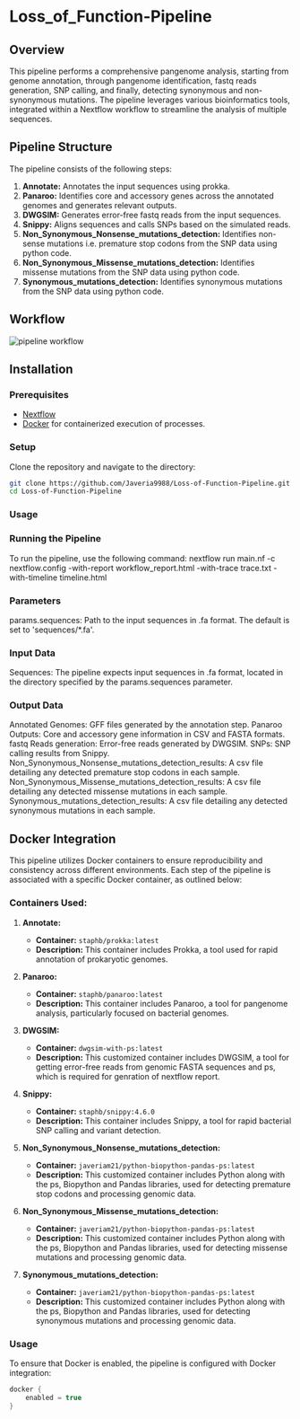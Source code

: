 # Loss_of_Function-Pipeline

## Overview
This pipeline performs a comprehensive pangenome analysis, starting from genome annotation, through pangenome identification, fastq reads generation, SNP calling, and finally, detecting synonymous and non-synonymous mutations. The pipeline leverages various bioinformatics tools, integrated within a Nextflow workflow to streamline the analysis of multiple sequences.

## Pipeline Structure
The pipeline consists of the following steps:

1. **Annotate:** Annotates the input sequences using prokka.
2. **Panaroo:** Identifies core and accessory genes across the annotated genomes and generates relevant outputs.
3. **DWGSIM:** Generates error-free fastq reads from the input sequences.
4. **Snippy:** Aligns sequences and calls SNPs based on the simulated reads.
5. **Non_Synonymous_Nonsense_mutations_detection:** Identifies non-sense mutations i.e. premature stop codons from the SNP data using python code.
6. **Non_Synonymous_Missense_mutations_detection:** Identifies missense mutations from the SNP data using python code.
7. **Synonymous_mutations_detection:** Identifies synonymous mutations from the SNP data using python code.

## Workflow
![pipeline workflow](https://github.com/user-attachments/assets/c90219e4-08b9-47f9-a669-3545f0b2483b)

## Installation

### Prerequisites
- [Nextflow](https://www.nextflow.io/)
- [Docker](https://www.docker.com/) for containerized execution of processes.

### Setup
Clone the repository and navigate to the directory:
```bash
git clone https://github.com/Javeria9988/Loss-of-Function-Pipeline.git
cd Loss-of-Function-Pipeline
```
### Usage
### Running the Pipeline
To run the pipeline, use the following command:
nextflow run main.nf -c nextflow.config -with-report workflow_report.html -with-trace trace.txt -with-timeline timeline.html

### Parameters
params.sequences: Path to the input sequences in .fa format. The default is set to 'sequences/*.fa'.

### Input Data
Sequences: The pipeline expects input sequences in .fa format, located in the directory specified by the params.sequences parameter.

### Output Data
Annotated Genomes: GFF files generated by the annotation step.
Panaroo Outputs: Core and accessory gene information in CSV and FASTA formats.
fastq Reads generation: Error-free reads generated by DWGSIM.
SNPs: SNP calling results from Snippy.
Non_Synonymous_Nonsense_mutations_detection_results: A csv file detailing any detected premature stop codons in each sample.
Non_Synonymous_Missense_mutations_detection_results: A csv file detailing any detected missense mutations in each sample.
Synonymous_mutations_detection_results: A csv file detailing any detected synonymous mutations in each sample.


## Docker Integration
This pipeline utilizes Docker containers to ensure reproducibility and consistency across different environments. Each step of the pipeline is associated with a specific Docker container, as outlined below:

### Containers Used:

1. **Annotate:**
   - **Container:** `staphb/prokka:latest`
   - **Description:** This container includes Prokka, a tool used for rapid annotation of prokaryotic genomes.

2. **Panaroo:**
   - **Container:** `staphb/panaroo:latest`
   - **Description:** This container includes Panaroo, a tool for pangenome analysis, particularly focused on bacterial genomes.

3. **DWGSIM:**
   - **Container:** `dwgsim-with-ps:latest`
   - **Description:** This customized container includes DWGSIM, a tool for getting error-free reads from genomic FASTA sequences and ps, which is required for genration of nextflow report.

4. **Snippy:**
   - **Container:** `staphb/snippy:4.6.0`
   - **Description:** This container includes Snippy, a tool for rapid bacterial SNP calling and variant detection.

5. **Non_Synonymous_Nonsense_mutations_detection:**
   - **Container:** `javeriam21/python-biopython-pandas-ps:latest`
   - **Description:** This customized container includes Python along with the ps, Biopython and Pandas libraries, used for detecting premature stop codons and processing genomic data.

6. **Non_Synonymous_Missense_mutations_detection:**
   - **Container:** `javeriam21/python-biopython-pandas-ps:latest`
   - **Description:** This customized container includes Python along with the ps, Biopython and Pandas libraries, used for detecting missense mutations and processing genomic data.
   
7. **Synonymous_mutations_detection:**
   - **Container:** `javeriam21/python-biopython-pandas-ps:latest`
   - **Description:** This customized container includes Python along with the ps, Biopython and Pandas libraries, used for detecting synonymous mutations and processing genomic data.


### Usage
To ensure that Docker is enabled, the pipeline is configured with Docker integration:

```groovy
docker {
    enabled = true
}
